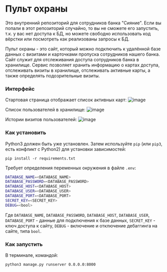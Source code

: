 # Пульт охраны

Это внутренний репозиторий для сотрудников банка "Сияние". Если вы попали в этот репозиторий случайно, то вы не сможете его запустить, т.к. у вас нет доступа к БД, но можете свободно использовать код вёрстки или посмотреть как реализованы запросы к БД.

Пульт охраны - это сайт, который можно подключить к удалённой базе данных с визитами и карточками пропуска сотрудников нашего банка.
Сайт служит для отслеживания доступа сотрудников банка в хранилище. Сервис позволяет хранить информацию о картах доступа, отслеживать визиты в хранилище, отслеживать активные карты, а также определять подозрительные визиты.
### Интерфейс
Стартовая страница отображает список активных карт:
![image](image.png)

Список пользователей в хранилище:
![image](image_2.png)

Истории визитов пользователей:
![image](image_3.png)

### Как установить
Python3 должен быть уже установлен. 
Затем используйте `pip` (или `pip3`, есть конфликт с Python2) для установки зависимостей:
```
pip install -r requirements.txt
```

Требует определения переменных окружения в файле `.env`:
```bash
DATABASE_NAME=<DATABASE_NAME>
DATABASE_PASSWORD=<DATABASE_PASSWORD>
DATABASE_HOST=<DATABASE_HOST>
DATABASE_USER=<DATABASE_USER>
DATABASE_PORT=<DATABASE_PORT>
SECRET_KEY=<SECRET_KEY>
DEBUG=<bool>
```
Где `DATABASE_NAME`, `DATABASE_PASSWORD`, `DATABASE_HOST`, `DATABASE_USER`, `DATABASE_PORT` - данные для подключения к базе данных, `SECRET_KEY` - ключ доступа к сайту, `DEBUG` - включение и отключение дебаггинга на сайте, типа `bool`.

### Как запустить

В терминале, командой:
```
python3 manage.py runserver 0.0.0.0:8000
```